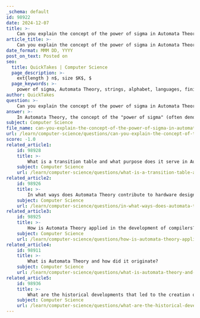 ```yaml
---
_schema: default
id: 98922
date: 2024-12-07
title: >-
    Can you explain the concept of the power of sigma in Automata Theory?
article_title: >-
    Can you explain the concept of the power of sigma in Automata Theory?
date_format: MMM DD, YYYY
post_on_text: Posted on
seo:
  title: QuickTakes | Computer Science
  page_description: >-
    ext{length } n$, size $K$, $
  page_keywords: >-
    power of sigma, Automata Theory, strings, alphabet, languages, finite automata, $orall$ possible strings, $
author: QuickTakes
question: >-
    Can you explain the concept of the power of sigma in Automata Theory?
answer: >-
    In Automata Theory, the concept of the "power of sigma" (often denoted as $\Sigma^n$) refers to the set of all possible strings that can be formed from an alphabet $\Sigma$ of size $K$, where $n$ indicates the length of the strings. Specifically, if $\Sigma = \{a, b, c, d\}$ (where $K=4$), then $\Sigma^2$ would represent all strings of length 2 that can be formed using the characters from this alphabet.\n\nFor example, the strings in $\Sigma^2$ would include:\n- aa\n- ab\n- ac\n- ad\n- ba\n- bb\n- bc\n- bd\n- ca\n- cb\n- cc\n- cd\n- da\n- db\n- dc\n- dd\n\nIn general, the power of sigma can be expressed mathematically as:\n$$\n\Sigma^n = \{ w \mid w \text{ is a string of length } n \text{ over the alphabet } \Sigma \}\n$$\n\nThe total number of strings of length $n$ that can be formed from an alphabet of size $K$ is given by $K^n$. Therefore, for our example with $K=4$ and $n=2$, the total number of strings would be $4^2 = 16$.\n\nThis concept is crucial in understanding the languages that can be recognized by finite automata, as it helps define the set of possible inputs that the automaton can process. The languages formed over $\Sigma$ can be finite or infinite, depending on the constraints placed on the length of the strings. \n\nIn summary, the power of sigma is a foundational concept in Automata Theory that helps in the analysis of languages and the capabilities of different types of automata.
subject: Computer Science
file_name: can-you-explain-the-concept-of-the-power-of-sigma-in-automata-theory.md
url: /learn/computer-science/questions/can-you-explain-the-concept-of-the-power-of-sigma-in-automata-theory
score: -1.0
related_article1:
    id: 98928
    title: >-
        What is a transition table and what purpose does it serve in Automata Theory?
    subject: Computer Science
    url: /learn/computer-science/questions/what-is-a-transition-table-and-what-purpose-does-it-serve-in-automata-theory
related_article2:
    id: 98926
    title: >-
        In what ways does Automata Theory contribute to hardware design?
    subject: Computer Science
    url: /learn/computer-science/questions/in-what-ways-does-automata-theory-contribute-to-hardware-design
related_article3:
    id: 98925
    title: >-
        How is Automata Theory applied in the development of compilers?
    subject: Computer Science
    url: /learn/computer-science/questions/how-is-automata-theory-applied-in-the-development-of-compilers
related_article4:
    id: 98911
    title: >-
        What is Automata Theory and how did it originate?
    subject: Computer Science
    url: /learn/computer-science/questions/what-is-automata-theory-and-how-did-it-originate
related_article5:
    id: 98936
    title: >-
        What are the historical developments that led to the creation of Automata Theory?
    subject: Computer Science
    url: /learn/computer-science/questions/what-are-the-historical-developments-that-led-to-the-creation-of-automata-theory
---
```


&nbsp;